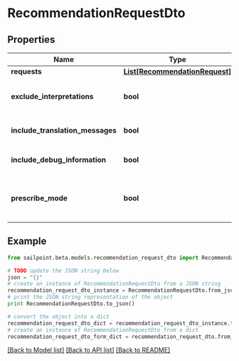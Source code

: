 # RecommendationRequestDto


## Properties

Name | Type | Description | Notes
------------ | ------------- | ------------- | -------------
**requests** | [**List[RecommendationRequest]**](RecommendationRequest.md) |  | [optional] 
**exclude_interpretations** | **bool** | Exclude interpretations in the response if \&quot;true\&quot;. Return interpretations in the response if this attribute is not specified. | [optional] [default to False]
**include_translation_messages** | **bool** | When set to true, the calling system uses the translated messages for the specified language | [optional] [default to False]
**include_debug_information** | **bool** | Returns the recommender calculations if set to true | [optional] [default to False]
**prescribe_mode** | **bool** | When set to true, uses prescribedRulesRecommenderConfig to get identity attributes and peer group threshold instead of standard config. | [optional] [default to False]

## Example

```python
from sailpoint.beta.models.recommendation_request_dto import RecommendationRequestDto

# TODO update the JSON string below
json = "{}"
# create an instance of RecommendationRequestDto from a JSON string
recommendation_request_dto_instance = RecommendationRequestDto.from_json(json)
# print the JSON string representation of the object
print RecommendationRequestDto.to_json()

# convert the object into a dict
recommendation_request_dto_dict = recommendation_request_dto_instance.to_dict()
# create an instance of RecommendationRequestDto from a dict
recommendation_request_dto_form_dict = recommendation_request_dto.from_dict(recommendation_request_dto_dict)
```
[[Back to Model list]](../README.md#documentation-for-models) [[Back to API list]](../README.md#documentation-for-api-endpoints) [[Back to README]](../README.md)


